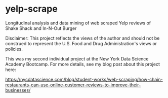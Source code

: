 # yelp-scrape
Longitudinal analysis and data mining of web scraped Yelp reviews of Shake Shack and In-N-Out Burger

Disclaimer: This project reflects the views of the author and should not be construed to represent the U.S. Food and Drug Administration's views or policies.

This was my second individual project at the New York Data Science Academy Bootcamp.  For more details, see my blog post about this project here:

https://nycdatascience.com/blog/student-works/web-scraping/how-chain-restaurants-can-use-online-customer-reviews-to-improve-their-businesses/
